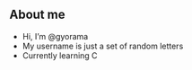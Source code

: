 ## About me

- Hi, I’m @gyorama
- My username is just a set of random letters
- Currently learning C

<!---
gyorama/gyorama is a ✨ special ✨ repository because its `README.md` (this file) appears on your GitHub profile.
You can click the Preview link to take a look at your changes.
--->
